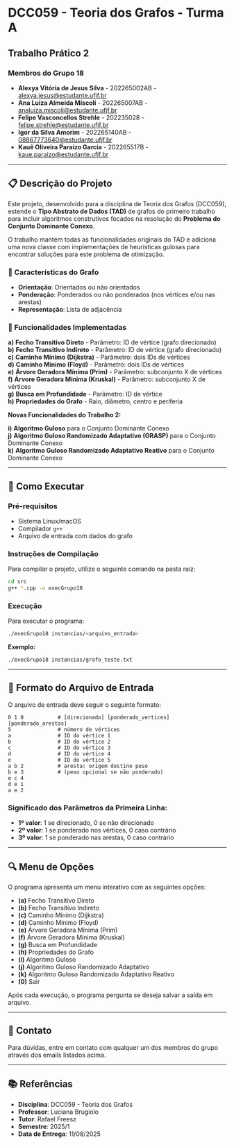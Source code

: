 # DCC059 - Teoria dos Grafos - Turma A
## Trabalho Prático 2

### Membros do Grupo 18
- **Alexya Vitória de Jesus Silva** - 202265002AB - alexya.jesus@estudante.ufjf.br
- **Ana Luiza Almeida Míscoli** - 202265007AB - analuiza.miscoli@estudante.ufjf.br
- **Felipe Vasconcellos Strehle** - 202235028 - felipe.strehle@estudante.ufjf.br
- **Igor da Silva Amorim** - 202265140AB - 08867773640@estudante.ufjf.br
- **Kauê Oliveira Paraízo Garcia** - 202265517B - kaue.paraizo@estudante.ufjf.br

---

## 📋 Descrição do Projeto

Este projeto, desenvolvido para a disciplina de Teoria dos Grafos (DCC059), estende o **Tipo Abstrato de Dados (TAD)** de grafos do primeiro trabalho para incluir algoritmos construtivos focados na resolução do **Problema do Conjunto Dominante Conexo**.

O trabalho mantém todas as funcionalidades originais do TAD e adiciona uma nova classe com implementações de heurísticas gulosas para encontrar soluções para este problema de otimização.

### 🎯 Características do Grafo
- **Orientação**: Orientados ou não orientados
- **Ponderação**: Ponderados ou não ponderados (nos vértices e/ou nas arestas)
- **Representação**: Lista de adjacência

### 🔧 Funcionalidades Implementadas

**a)** **Fecho Transitivo Direto** - Parâmetro: ID de vértice (grafo direcionado)  
**b)** **Fecho Transitivo Indireto** - Parâmetro: ID de vértice (grafo direcionado)  
**c)** **Caminho Mínimo (Dijkstra)** - Parâmetro: dois IDs de vértices  
**d)** **Caminho Mínimo (Floyd)** - Parâmetro: dois IDs de vértices  
**e)** **Árvore Geradora Mínima (Prim)** - Parâmetro: subconjunto X de vértices  
**f)** **Árvore Geradora Mínima (Kruskal)** - Parâmetro: subconjunto X de vértices  
**g)** **Busca em Profundidade** - Parâmetro: ID de vértice  
**h)** **Propriedades do Grafo** - Raio, diâmetro, centro e periferia

**Novas Funcionalidades do Trabalho 2:**

**i)** **Algoritmo Guloso** para o Conjunto Dominante Conexo  
**j)** **Algoritmo Guloso Randomizado Adaptativo (GRASP)** para o Conjunto Dominante Conexo  
**k)** **Algoritmo Guloso Randomizado Adaptativo Reativo** para o Conjunto Dominante Conexo  

---

## 🚀 Como Executar

### Pré-requisitos
- Sistema Linux/macOS
- Compilador `g++`
- Arquivo de entrada com dados do grafo

### Instruções de Compilação

Para compilar o projeto, utilize o seguinte comando na pasta raiz:

```bash
cd src
g++ *.cpp -o execGrupo18
```

### Execução

Para executar o programa:

```bash
./execGrupo18 instancias/<arquivo_entrada>
```

**Exemplo:**
```bash
./execGrupo18 instancias/grafo_teste.txt
```

---

## 📁 Formato do Arquivo de Entrada

O arquivo de entrada deve seguir o seguinte formato:

```
0 1 0           # [direcionado] [ponderado_vertices] [ponderado_arestas]
5               # número de vértices
a               # ID do vértice 1
b               # ID do vértice 2
c               # ID do vértice 3
d               # ID do vértice 4
e               # ID do vértice 5
a b 2           # aresta: origem destino peso
b e 3           # (peso opcional se não ponderado)
e c 4
d e 1
a e 2
```

### Significado dos Parâmetros da Primeira Linha:
- **1º valor**: 1 se direcionado, 0 se não direcionado
- **2º valor**: 1 se ponderado nos vértices, 0 caso contrário
- **3º valor**: 1 se ponderado nas arestas, 0 caso contrário

---

## 🔍 Menu de Opções

O programa apresenta um menu interativo com as seguintes opções:

- **(a)** Fecho Transitivo Direto
- **(b)** Fecho Transitivo Indireto
- **(c)** Caminho Mínimo (Dijkstra)
- **(d)** Caminho Mínimo (Floyd)
- **(e)** Árvore Geradora Mínima (Prim)
- **(f)** Árvore Geradora Mínima (Kruskal)
- **(g)** Busca em Profundidade
- **(h)** Propriedades do Grafo
- **(i)** Algoritmo Guloso
- **(j)** Algoritmo Guloso Randomizado Adaptativo
- **(k)** Algoritmo Guloso Randomizado Adaptativo Reativo
- **(0)** Sair


Após cada execução, o programa pergunta se deseja salvar a saída em arquivo.

---

## 📧 Contato

Para dúvidas, entre em contato com qualquer um dos membros do grupo através dos emails listados acima.

---

## 📚 Referências

- **Disciplina**: DCC059 - Teoria dos Grafos
- **Professor**: Luciana Brugiolo
- **Tutor**: Rafael Freesz
- **Semestre**: 2025/1
- **Data de Entrega**: 11/08/2025
